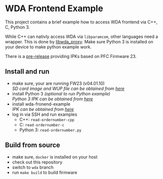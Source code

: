 # WDA Frontend Example

This project contains a brief example how to access WDA frontend via C++, C, Python 3.

While C++ can nativly access WDA via `libparamcom`, other languages need a wrapper. This is done by [libwda_proxy](libwda_proxy). Make sure Python 3 is installed on your device to make python example work.

There is a [pre-release](https://github.com/falk-werner/pfc-sdk-g2/releases/tag/v04.01.10-wda-1.0.0) providing IPKs based on PFC Firmware 23.

## Install and run

- make sure, your are running FW23 (v04.01.10)  
  _SD card image and WUP file can be obtained from [here](https://github.com/falk-werner/pfc-sdk-g2/releases/tag/v04.01.10)_
- install Python 3 _(optional to run Python example)_  
  _Python 3 IPK can be obtained from [here](https://github.com/falk-werner/pfc-sdk-g2/releases/tag/v04.01.10-wda-1.0.0)_
- install wda-fronend-example  
  _IPK can be obtained from [here](https://github.com/falk-werner/pfc-sdk-g2/releases/tag/v04.01.10-wda-1.0.0)_
- log in via SSH and run examples
  - C++: `read-ordernumber-cpp`
  - C: `read-ordernumber-c`
  - Python 3: `read-ordernumber.py`

## Build from source

- make sure, `docker` is installed on your host 
- check out this repository
- switch to `wda` branch
- run `make build` to build firmware

